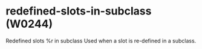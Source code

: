 # redefined-slots-in-subclass (W0244)

Redefined slots %r in subclass Used when a slot is re-defined in a
subclass.
